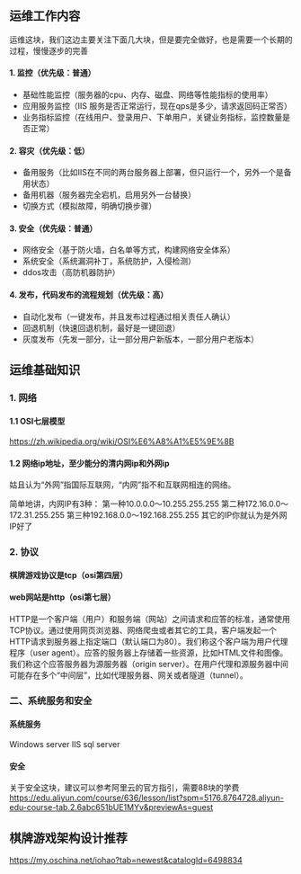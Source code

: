 
## 运维工作内容

运维这块，我们这边主要关注下面几大块，但是要完全做好，也是需要一个长期的过程，慢慢逐步的完善

#### 1. 监控（优先级：普通）
- 基础性能监控（服务器的cpu、内存、磁盘、网络等性能指标的使用率）
- 应用服务监控（IIS 服务是否正常运行，现在qps是多少，请求返回码正常否）
- 业务指标监控（在线用户、登录用户、下单用户，关键业务指标，监控数量是否正常）

#### 2. 容灾（优先级：低）
- 备用服务（比如IIS在不同的两台服务器上部署，但只运行一个，另外一个是备用状态）
- 备用机器（服务器完全宕机，启用另外一台替换）
- 切换方式（模拟故障，明确切换步骤）

#### 3. 安全（优先级：普通）
- 网络安全（基于防火墙，白名单等方式，构建网络安全体系）
- 系统安全（系统漏洞补丁，系统防护，入侵检测）
- ddos攻击（高防机器防护）

#### 4. 发布，代码发布的流程规划（优先级：高）
- 自动化发布（一键发布，并且发布过程通过相关责任人确认）
- 回退机制（快速回退机制，最好是一键回退）
- 灰度发布（先发一部分，让一部分用户新版本，一部分用户老版本）


## 运维基础知识

### 1. 网络

#### 1.1 OSI七层模型
https://zh.wikipedia.org/wiki/OSI%E6%A8%A1%E5%9E%8B

#### 1.2 网络ip地址，至少能分的清内网ip和外网ip

姑且认为“外网”指国际互联网，“内网”指不和互联网相连的网络。

简单地讲，内网IP有3种：
第一种10.0.0.0～10.255.255.255
第二种172.16.0.0～172.31.255.255
第三种192.168.0.0～192.168.255.255
其它的IP你就认为是外网IP好了


### 2. 协议

#### 棋牌游戏协议是tcp（osi第四层）

#### web网站是http（osi第七层）
HTTP是一个客户端（用户）和服务端（网站）之间请求和应答的标准，通常使用TCP协议。通过使用网页浏览器、网络爬虫或者其它的工具，客户端发起一个HTTP请求到服务器上指定端口（默认端口为80）。我们称这个客户端为用户代理程序（user agent）。应答的服务器上存储着一些资源，比如HTML文件和图像。我们称这个应答服务器为源服务器（origin server）。在用户代理和源服务器中间可能存在多个“中间层”，比如代理服务器、网关或者隧道（tunnel）。

### 二、系统服务和安全

#### 系统服务
Windows server
IIS
sql server

#### 安全
关于安全这块，建议可以参考阿里云的官方指引，需要88块的学费
https://edu.aliyun.com/course/636/lesson/list?spm=5176.8764728.aliyun-edu-course-tab.2.6abc651bUE1MYv&previewAs=guest

## 棋牌游戏架构设计推荐
https://my.oschina.net/iohao?tab=newest&catalogId=6498834


